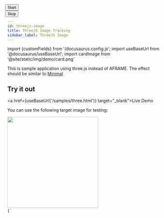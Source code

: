 ```yaml
---
id: threejs-image
title: ThreeJS Image Tracking
sidebar_label: ThreeJS Image
---
```


import {customFields} from '/docusaurus.config.js';
import useBaseUrl from '@docusaurus/useBaseUrl';
import cardImage from '@site/static/img/demo/card.png'

This is sample application using three.js instead of AFRAME. The effect should be similar to <a href="../examples/minimal">Minimal</a>

## Try it out
<a href={useBaseUrl('/samples/three.html')} target="_blank">Live Demo</a>

You can use the following target image for testing:

<img src={cardImage} width="300" />

<code>
{`
<html>
  <head>
    <meta name="viewport" content="width=device-width, initial-scale=1.0">
    <script type="importmap">
    {
      "imports": {
	"three": "https://unpkg.com/three@0.160.0/build/three.module.js",
	"three/addons/": "https://unpkg.com/three@0.160.0/examples/jsm/",
	"mindar-image-three":"https://cdn.jsdelivr.net/npm/mind-ar@${customFields.libVersion}/dist/mindar-image-three.prod.js"
      }
    }
    </script>
    <script type="module">
      import * as THREE from 'three';
      import { MindARThree } from 'mindar-image-three';
      const mindarThree = new MindARThree({
	container: document.querySelector("#container"),
	imageTargetSrc: "https://cdn.jsdelivr.net/gh/hiukim/mind-ar-js@${customFields.libVersion}/examples/image-tracking/assets/card-example/card.mind"
      });
      const {renderer, scene, camera} = mindarThree;
      const anchor = mindarThree.addAnchor(0);
      const geometry = new THREE.PlaneGeometry(1, 0.55);
      const material = new THREE.MeshBasicMaterial( {color: 0x00ffff, transparent: true, opacity: 0.5} );
      const plane = new THREE.Mesh( geometry, material );
      anchor.group.add(plane);
      const start = async() => {
	await mindarThree.start();
	renderer.setAnimationLoop(() => {
	  renderer.render(scene, camera);
	});
      }
      const startButton = document.querySelector("#startButton");
      startButton.addEventListener("click", () => {
	start();
      });
      stopButton.addEventListener("click", () => {
	mindarThree.stop();
	mindarThree.renderer.setAnimationLoop(null);
      });
    </script>
    <style>
      body {
	margin: 0;
      }
      #container {
	width: 100vw;
	height: 100vh;
	position: relative;
	overflow: hidden;
      }
      #control {
	position: fixed;
	top: 0;
	left: 0;
	z-index: 2;
      }
    </style>
  </head>
  <body>
    <div id="control">
      <button id="startButton">Start</button>
      <button id="stopButton">Stop</button>
    </div>
    <div id="container">
    </div>
  </body>
</html>
`}
</code>
